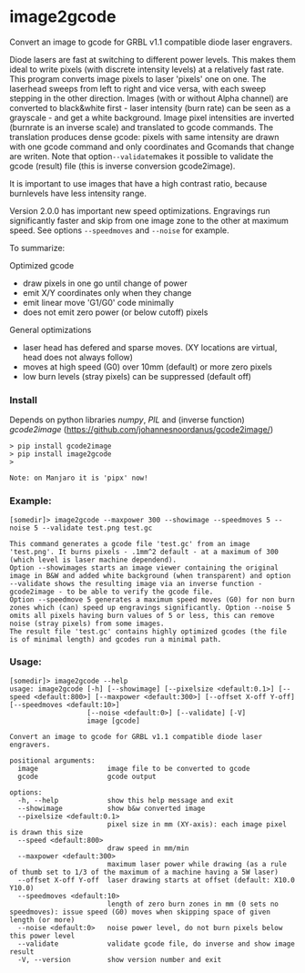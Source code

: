 # image2gcode
Convert an image to gcode for GRBL v1.1 compatible diode laser engravers.

Diode lasers are fast at switching to different power levels. This makes them ideal to write pixels (with discrete intensity levels) at a relatively fast rate. This program converts image pixels to laser 'pixels' one on one. The laserhead sweeps from left to right and vice versa, with each sweep stepping in the other direction. Images (with or without Alpha channel) are converted to black&white first - laser intensity (burn rate) can be seen as a grayscale - and get a white background. Image pixel intensities are inverted (burnrate is an inverse scale) and translated to gcode commands.
The translation produces dense gcode: pixels with same intensity are drawn with one gcode command and only coordinates and Gcomands that change are writen.
Note that option```--validate```makes it possible to validate the gcode (result) file (this is inverse conversion gcode2image).

It is important to use images that have a high contrast ratio, because burnlevels have less intensity range.

Version 2.0.0 has important new speed optimizations. Engravings run significantly faster and skip from one image zone to the other at maximum speed. See options ```--speedmoves``` and ```--noise``` for example.

To summarize:

Optimized gcode
- draw pixels in one go until change of power
- emit X/Y coordinates only when they change
- emit linear move 'G1/G0' code minimally
- does not emit zero power (or below cutoff) pixels

General optimizations
- laser head has defered and sparse moves.
(XY locations are virtual, head does not always follow)
- moves at high speed (G0) over 10mm (default) or more zero pixels
- low burn levels (stray pixels) can be suppressed (default off)

### Install
Depends on python libraries *numpy*, *PIL* and (inverse function) *gcode2image* (https://github.com/johannesnoordanus/gcode2image/)
```
> pip install gcode2image
> pip install image2gcode
>

Note: on Manjaro it is 'pipx' now!
```
### Example:
```
[somedir]> image2gcode --maxpower 300 --showimage --speedmoves 5 --noise 5 --validate test.png test.gc

This command generates a gcode file 'test.gc' from an image 'test.png'. It burns pixels - .1mm^2 default - at a maximum of 300 (which level is laser machine dependend).
Option --showimages starts an image viewer containing the original image in B&W and added white background (when transparent) and option --validate shows the resulting image via an inverse function - gcode2image - to be able to verify the gcode file. 
Option --speedmove 5 generates a maximum speed moves (G0) for non burn zones which (can) speed up engravings significantly. Option --noise 5 omits all pixels having burn values of 5 or less, this can remove noise (stray pixels) from some images. 
The result file 'test.gc' contains highly optimized gcodes (the file is of minimal length) and gcodes run a minimal path.
```
### Usage:
```
[somedir]> image2gcode --help
usage: image2gcode [-h] [--showimage] [--pixelsize <default:0.1>] [--speed <default:800>] [--maxpower <default:300>] [--offset X-off Y-off] [--speedmoves <default:10>]
                   [--noise <default:0>] [--validate] [-V]
                   image [gcode]

Convert an image to gcode for GRBL v1.1 compatible diode laser engravers.

positional arguments:
  image                 image file to be converted to gcode
  gcode                 gcode output

options:
  -h, --help            show this help message and exit
  --showimage           show b&w converted image
  --pixelsize <default:0.1>
                        pixel size in mm (XY-axis): each image pixel is drawn this size
  --speed <default:800>
                        draw speed in mm/min
  --maxpower <default:300>
                        maximum laser power while drawing (as a rule of thumb set to 1/3 of the maximum of a machine having a 5W laser)
  --offset X-off Y-off  laser drawing starts at offset (default: X10.0 Y10.0)
  --speedmoves <default:10>
                        length of zero burn zones in mm (0 sets no speedmoves): issue speed (G0) moves when skipping space of given length (or more)
  --noise <default:0>   noise power level, do not burn pixels below this power level
  --validate            validate gcode file, do inverse and show image result
  -V, --version         show version number and exit

```                        
